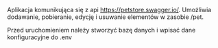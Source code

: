 Aplikacja komunikująca się z api <a href="https://petstore.swagger.io/" target="_blank">https://petstore.swagger.io/. Umożliwia dodawanie, pobieranie, edycję i usuwanie elementów w zasobie /pet.

Przed uruchomieniem należy stworzyć bazę danych i wpisać dane konfiguracyjne do .env